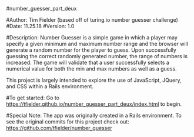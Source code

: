 #number_guesser_part_deux

#Author:
Tim Fielder (based off of turing.io number guesser challenge)
#Date:
11.25.18
#Version:
1.0

#Description:
Number Guesser is a simple game in which a player may specify a given minimum
and maximum number range and the browser will generate a random number for the
player to guess. Upon successfully guessing the correct randomly generated number,
the range of numbers is increased. The game will validate that a user successfully
selects a numerical value for both the min and max numbers as well as a guess.

This project is largely intended to explore the use of JavaScript, JQuery, and CSS
within a Rails environment.

#To get started:
Go to https://tfielder.github.io/number_guesser_part_deux/index.html
to begin.

#Special Note:
The app was originally created in a Rails environment. To see the original commits for this project check out: https://github.com/tfielder/number_guesser
